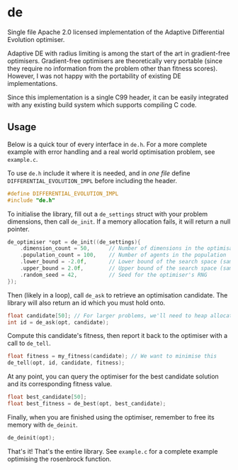 # de

Single file Apache 2.0 licensed implementation of the Adaptive Differential Evolution optimiser.

Adaptive DE with radius limiting is among the start of the art in gradient-free optimisers. 
Gradient-free optimisers are theoretically very portable (since they require no information
from the problem other than fitness scores). However, I was not happy with the portability of
existing DE implementations.

Since this implementation is a single C99 header, it can be easily integrated with any existing
build system which supports compiling C code.

## Usage

Below is a quick tour of every interface in `de.h`. For a more complete example with error handling
and a real world optimisation problem, see `example.c`.

To use `de.h` include it where it is needed, and in _one file_ define `DIFFERENTIAL_EVOLUTION_IMPL`
before including the header.

```c
#define DIFFERENTIAL_EVOLUTION_IMPL
#include "de.h"
```

To initialise the library, fill out a `de_settings` struct with your problem dimensions, then call
`de_init`. If a memory allocation fails, it will return a null pointer.

```c
de_optimiser *opt = de_init((de_settings){
    .dimension_count = 50,      // Number of dimensions in the optimisation problem
    .population_count = 100,    // Number of agents in the population
    .lower_bound = -2.0f,       // Lower bound of the search space (same in all dimensions)
    .upper_bound = 2.0f,        // Upper bound of the search space (same in all dimensions)
    .random_seed = 42,          // Seed for the optimiser's RNG
});
```

Then (likely in a loop), call `de_ask` to retrieve an optimisation candidate. The library will also
return an id which you must hold onto.

```c
float candidate[50]; // For larger problems, we'll need to heap allocate this
int id = de_ask(opt, candidate);
```

Compute this candidate's fitness, then report it back to the optimiser with a call to `de_tell`.

```c
float fitness = my_fitness(candidate); // We want to minimise this
de_tell(opt, id, candidate, fitness);
```

At any point, you can query the optimiser for the best candidate solution and its corresponding
fitness value.

```c
float best_candidate[50];
float best_fitness = de_best(opt, best_candidate);
```

Finally, when you are finished using the optimiser, remember to free its memory with `de_deinit`.

```c
de_deinit(opt);
```

That's it! That's the entire library. See `example.c` for a complete example optimising the
rosenbrock function.
